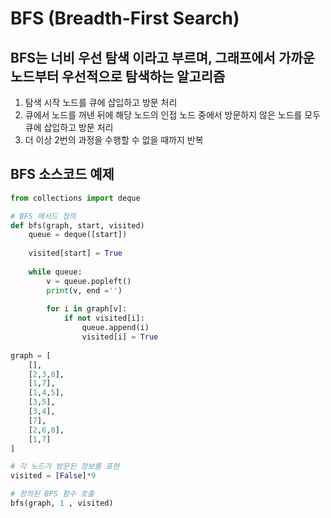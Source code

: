 # BFS (Breadth-First Search)

## BFS는 너비 우선 탐색 이라고 부르며, 그래프에서 가까운 노드부터 우선적으로 탐색하는 알고리즘 

1. 탐색 시작 노드를 큐에 삽입하고 방문 처리 
2. 큐에서 노드를 꺼낸 뒤에 해당 노드의 인접 노드 중에서 방문하지 않은 노드를 모두 큐에 삽입하고 방문 처리 
3. 더 이상 2번의 과정을 수행할 수 없을 때까지 반복



## BFS 소스코드 예제 

```python
from collections import deque 

# BFS 메서드 정의 
def bfs(graph, start, visited)
	queue = deque([start])
    
    visited[start] = True
    
    while queue:
        v = queue.popleft() 
        print(v, end ='')
        
        for i in graph[v]:
            if not visited[i]:
                queue.append(i)
                visited[i] = True
                
graph = [
    [],
    [2,3,8],
    [1,7],
    [1,4,5],
    [3,5],
    [3,4],
    [7],
    [2,6,8],
    [1,7]
]

# 각 노드가 방문된 정보를 표현 
visited = [False]*9 

# 정의된 BFS 함수 호출 
bfs(graph, 1 , visited)
```

